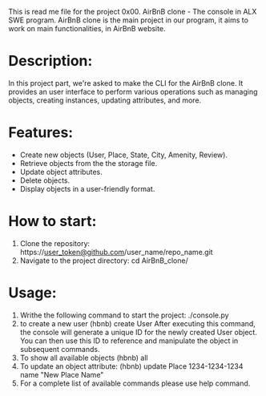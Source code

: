 This is read me file for the project 0x00. AirBnB clone - The console in ALX SWE program.
AirBnB clone is the main project in our program, it aims to work on main functionalities,
in AirBnB website.

# Description:

In this project part, we're asked to make the CLI for the AirBnB clone. It provides
an user interface to perform various operations such as managing objects, creating instances, updating attributes, and more.

# Features:

* Create new objects (User, Place, State, City, Amenity, Review).
* Retrieve objects from the the storage file.
* Update object attributes.
* Delete objects.
* Display objects in a user-friendly format.

# How to start:

1) Clone the repository:
https://user_token@github.com/user_name/repo_name.git
2) Navigate to the project directory:
cd AirBnB_clone/

# Usage:
1) Writhe the following command to start the project:
./console.py
2) to create a new user
(hbnb) create User
After executing this command, the console will generate
a unique ID for the newly created User object.
You can then use this ID to reference and manipulate
the object in subsequent commands.
3) To show all available objects
(hbnb) all
4) To update an object attribute:
(hbnb) update Place 1234-1234-1234 name "New Place Name"
5) For a complete list of available commands please use help command.
